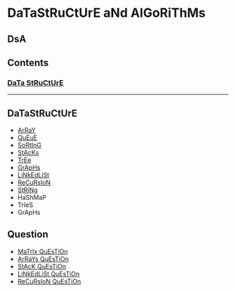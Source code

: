 # DaTaStRuCtUrE aNd AlGoRiThMs
## DsA
##  Contents
###    [DaTa StRuCtUrE](https://github.com/Divyanshu050303/DataStructure_And_Algorithms)

---
##    DaTaStRuCtUrE


- [ArRaY](https://github.com/Divyanshu050303/DataStructure_And_Algorithms/tree/master/src/Arrays)
- [QuEuE](https://github.com/Divyanshu050303/DataStructure_And_Algorithms/tree/master/src/Queue_)
- [SoRtInG](https://github.com/Divyanshu050303/DataStructure_And_Algorithms/tree/master/src/Sorting)
- [StAcKs](https://github.com/Divyanshu050303/DataStructure_And_Algorithms/tree/master/src/Stacks)
- [TrEe](https://github.com/Divyanshu050303/DataStructure_And_Algorithms/tree/master/src/Tree)
- [GrApHs](https://github.com/Divyanshu050303/DataStructure_And_Algorithms/tree/master/src/graph)
- [LiNkEdLiSt](https://github.com/Divyanshu050303/DataStructure_And_Algorithms/tree/master/src/linkedList)
- [ReCuRsIoN](https://github.com/Divyanshu050303/DataStructure_And_Algorithms/tree/master/src/recursion)
- [StRiNg](https://github.com/Divyanshu050303/DataStructure_And_Algorithms/tree/master/src/string)
- HaShMaP
- TrIeS
- GrApHs


## Question
- [MaTrIx QuEsTiOn](https://github.com/Divyanshu050303/DataStructure_And_Algorithms/tree/master/src/Arrays/matrix)
- [ArRaYs QuEsTiOn](https://github.com/Divyanshu050303/DataStructure_And_Algorithms/tree/master/src/Arrays/question)
- [StAcK QuEsTiOn](https://github.com/Divyanshu050303/DataStructure_And_Algorithms/tree/master/src/Stacks)
- [LiNkEdLiSt QuEsTiOn](https://github.com/Divyanshu050303/DataStructure_And_Algorithms/tree/master/src/linkedList/question)
- [ReCuRsIoN QuEsTiOn](https://github.com/Divyanshu050303/DataStructure_And_Algorithms/tree/master/src/recursion)


